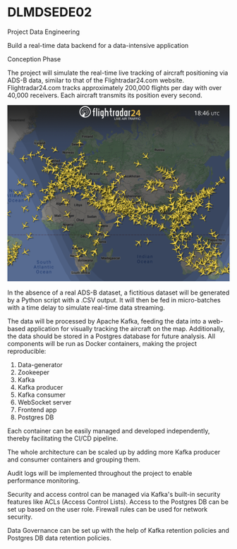 # DLMDSEDE02
Project Data Engineering

Build a real-time data backend for a data-intensive application

Conception Phase

The project will simulate the real-time live tracking of aircraft positioning via ADS-B data, similar to that of the Flightradar24.com website. Flightradar24.com tracks approximately 200,000 flights per day with over 40,000 receivers. Each aircraft transmits its position every second. 

<img src="https://github.com/chiarusya/DLMDSEDE02/blob/main/Flightradar24.png" alt="Smaller Image" width="600" height="auto">


In the absence of a real ADS-B dataset, a fictitious dataset will be generated by a Python script with a .CSV output. It will then be fed in micro-batches with a time delay to simulate real-time data streaming. 

The data will be processed by Apache Kafka, feeding the data into a web-based application for visually tracking the aircraft on the map. Additionally, the data should be stored in a Postgres database for future analysis. All components will be run as Docker containers, making the project reproducible:

 
1.	Data-generator
2.	Zookeeper 
3.	Kafka
4.	Kafka producer
5.	Kafka consumer
6.	WebSocket server
7.	Frontend app
8.	Postgres DB
 

Each container can be easily managed and developed independently, thereby facilitating the CI/CD pipeline.

The whole architecture can be scaled up by adding more Kafka producer and consumer containers and grouping them. 

Audit logs will be implemented throughout the project to enable performance monitoring. 

Security and access control can be managed via Kafka's built-in security features like ACLs (Access Control Lists). Access to the Postgres DB can be set up based on the user role. Firewall rules can be used for network security. 

Data Governance can be set up with the help of Kafka retention policies and Postgres DB data retention policies.
